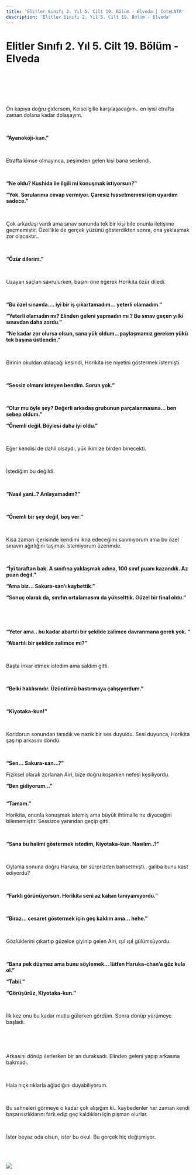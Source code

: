 ```yaml
---
title: 'Elitler Sınıfı 2. Yıl 5. Cilt 19. Bölüm - Elveda | CoteLNTR'
description: 'Elitler Sınıfı 2. Yıl 5. Cilt 19. Bölüm - Elveda'
---
```


# Elitler Sınıfı 2. Yıl 5. Cilt 19. Bölüm - Elveda
<br/>

<p>&nbsp;</p>
<p>&nbsp;</p>
<p>Ön kapıya doğru gidersem,  Keisei’gille karşılaşacağım.. en iyisi etrafta zaman dolana kadar dolaşayım.</p>
<p>&nbsp;</p>
<p><strong><b>“Ayanokōji-kun.”</b></strong></p>
<p>&nbsp;</p>
<p>Etrafta kimse olmayınca, peşimden gelen kişi bana seslendi.</p>
<p>&nbsp;</p>
<p><strong><b>“</b></strong><strong><b>Ne oldu?</b></strong><strong><b> Kushida</b></strong><strong><b> ile ilgili mi konuşmak istiyorsun</b></strong><strong><b>?”</b></strong></p>
<p><strong><b> </b></strong></p>
<p><strong><b>“</b></strong><strong><b>Yok</b></strong><strong><b>. </b></strong><strong><b>Sorularıma cevap vermiyor. Çaresiz hissetmemesi için uyardım sadece.</b></strong><strong><b>”</b></strong></p>
<p>&nbsp;</p>
<p>Çok arkadaşı vardı ama sınav sonunda tek bir kişi bile onunla iletişime geçmemiştir. Özellikle de gerçek yüzünü gösterdikten sonra, ona yaklaşmak zor olacaktır..</p>
<p>&nbsp;</p>
<p><strong><b>“</b></strong><strong><b>Özür dilerim</b></strong><strong><b>.”</b></strong></p>
<p>&nbsp;</p>
<p>Uzayan saçları savrulurken, başını öne eğerek Horikita özür diledi.</p>
<p>&nbsp;</p>
<p><strong><b>“</b></strong><strong><b>Bu özel sınavda&#8230;. iyi bir iş çıkartamadım&#8230; yeterli olamadım</b></strong><strong><b>.”</b></strong></p>
<p><strong><b> </b></strong></p>
<p><strong><b> “</b></strong><strong><b>Yeterli olamadın mı? Elinden geleni yapmadın mı ? Bu sınav geçen yılki sınavdan daha zordu.</b></strong><strong><b>”</b></strong></p>
<p><strong><b> </b></strong></p>
<p><strong><b>“</b></strong><strong><b>Ne kadar zor olursa olsun, sana yük oldum</b></strong><strong><b>&#8230;</b></strong><strong><b>paylaşmamız gereken yükü tek başına üstlendin</b></strong><strong><b>.”</b></strong></p>
<p>&nbsp;</p>
<p>Birinin okuldan atılacağı kesindi, Horikita ise niyetini göstermek istemişti.</p>
<p>&nbsp;</p>
<p><strong><b>“</b></strong><strong><b>Sessiz olmanı isteyen bendim. Sorun yok.</b></strong><strong><b>”</b></strong></p>
<p>&nbsp;</p>
<p><strong><b>“</b></strong><strong><b>Olur mu öyle şey? Değerli arkadaş grubunun parçalanmasına&#8230; ben sebep oldum.</b></strong><strong><b>”</b></strong></p>
<p><strong><b> </b></strong></p>
<p><strong><b>“</b></strong><strong><b>Önemli değil. Böylesi daha iyi oldu.</b></strong><strong><b>”</b></strong></p>
<p>&nbsp;</p>
<p>Eğer kendisi de dahil olsaydı, yük ikimize birden binecekti.</p>
<p>&nbsp;</p>
<p>İstediğim bu değildi.</p>
<p>&nbsp;</p>
<p><strong><b>“</b></strong><strong><b>Nasıl yani</b></strong><strong><b>..? </b></strong><strong><b>Anlayamadım</b></strong><strong><b>?”</b></strong></p>
<p>&nbsp;</p>
<p><strong><b>“</b></strong><strong><b>Önemli bir şey değil, boş ver</b></strong><strong><b>.”</b></strong></p>
<p>&nbsp;</p>
<p>Kısa zaman içerisinde kendimi ikna edeceğimi sanmıyorum ama bu özel sınavın ağırlığını taşımak istemiyorum üzerimde.</p>
<p>&nbsp;</p>
<p><strong><b>“</b></strong><strong><b>İyi taraftan bak. A sınıfına yaklaşmak adına, 100 sınıf puanı kazandık. Az puan değil</b></strong><strong><b>.”</b></strong></p>
<p><strong><b> </b></strong></p>
<p><strong><b>“</b></strong><strong><b>Ama biz</b></strong><strong><b>&#8230; Sakura-san</b></strong><strong><b>’ı kaybettik</b></strong><strong><b>.”</b></strong></p>
<p><strong><b> </b></strong></p>
<p><strong><b>“</b></strong><strong><b>Sonuç olarak da, sınıfın ortalamasını da yükselttik. Güzel bir final oldu</b></strong><strong><b>.”</b></strong></p>
<p>&nbsp;</p>
<p>&nbsp;</p>
<p><strong><b>“</b></strong><strong><b>Yeter ama.. bu kadar abartılı bir şekilde zalimce davranmana gerek yok. </b></strong><strong><b>” </b></strong></p>
<p><strong><b> </b></strong></p>
<p><strong><b>“</b></strong><strong><b>Abartılı bir şekilde zalimce mi</b></strong><strong><b>?”</b></strong></p>
<p>&nbsp;</p>
<p>Başta inkar etmek istedim ama saldım gitti.</p>
<p>&nbsp;</p>
<p><strong><b>“</b></strong><strong><b>Belki haklısındır. Üzüntümü bastırmaya çalışıyordum.</b></strong><strong><b>”</b></strong></p>
<p>&nbsp;</p>
<p><strong><b>“Kiyotaka-kun!”</b></strong></p>
<p>&nbsp;</p>
<p>Koridorun sonundan tanıdık ve nazik bir ses duyuldu. Sesi duyunca, Horikita şaşırıp arkasını döndü.</p>
<p>&nbsp;</p>
<p><strong><b>“</b></strong><strong><b>Sen</b></strong><strong><b>&#8230; Sakura-san&#8230;?”</b></strong><strong><b><br />
</b></strong></p>
<p>Fiziksel olarak zorlanan Airi, bize doğru koşarken nefesi kesiliyordu.</p>
<p><strong><b>“</b></strong><strong><b>Ben gidiyorum</b></strong><strong><b>&#8230;”</b></strong></p>
<p><strong><b><br />
</b></strong><strong><b>“</b></strong><strong><b>Tamam</b></strong><strong><b>.”</b></strong><strong><b><br />
</b></strong></p>
<p>Horikita, onunla konuşmak istemiş ama büyük ihtimalle ne diyeceğini bilememiştir. Sessizce yanından geçip gitti.</p>
<p>&nbsp;</p>
<p><strong><b>“</b></strong><strong><b>Sana bu halimi göstermek istedim</b></strong><strong><b>, Kiyotaka-kun</b></strong><strong><b>. Nasılım</b></strong><strong><b>..?”</b></strong></p>
<p>&nbsp;</p>
<p>Oylama sonuna doğru Haruka, bir sürprizden bahsetmişti.. galiba bunu kast ediyordu?</p>
<p>&nbsp;</p>
<p><strong><b>“</b></strong><strong><b>Farklı görünüyorsun. </b></strong><strong><b> Horikita</b></strong><strong><b> seni az kalsın tanıyamıyordu.</b></strong><strong><b>”</b></strong></p>
<p>&nbsp;</p>
<p><strong><b>“</b></strong><strong><b>Biraz&#8230; cesaret göstermek için geç kaldım ama</b></strong><strong><b>&#8230; hehe.”</b></strong></p>
<p>&nbsp;</p>
<p>Gözlüklerini çıkartıp güzelce giyinip gelen Airi, ışıl ışıl gülümsüyordu.</p>
<p>&nbsp;</p>
<p><strong><b>“</b></strong><strong><b>Bana pek düşmez ama bunu söylemek&#8230; lütfen </b></strong><strong><b>Haruka-chan</b></strong><strong><b>’a göz kula ol</b></strong><strong><b>.” </b></strong></p>
<p><strong><b> </b></strong></p>
<p><strong><b>“</b></strong><strong><b>Tabii</b></strong><strong><b>.”</b></strong></p>
<p><strong><b> </b></strong></p>
<p><strong><b>“</b></strong><strong><b>Görüşürüz</b></strong><strong><b>, Kiyotaka-kun.”</b></strong></p>
<p>&nbsp;</p>
<p>İlk kez onu bu kadar mutlu gülerken gördüm. Sonra dönüp yürümeye başladı.</p>
<p>&nbsp;</p>
<p>&nbsp;</p>
<p>Arkasını dönüp ilerlerken bir an duraksadı. Elinden geleni yapıp arkasına bakmadı.</p>
<p>&nbsp;</p>
<p>Hala hıçkırıklarla ağladığını duyabiliyorum.</p>
<p>&nbsp;</p>
<p>Bu sahneleri görmeye o kadar çok alışığım ki.. kaybedenler her zaman kendi başarısızlıklarını fark edip geç kaldıkları için pişman olurlar.</p>
<p>&nbsp;</p>
<p>İster beyaz oda olsun, ister bu okul. Bu gerçek hiç değişmiyor.</p>
<p>&nbsp;</p>
<br/>
<img src="https://i0.wp.com/turkcelightnovels.com/wp-content/uploads/2019/12/SPOILER_Airi.png?w=580&ssl=1">